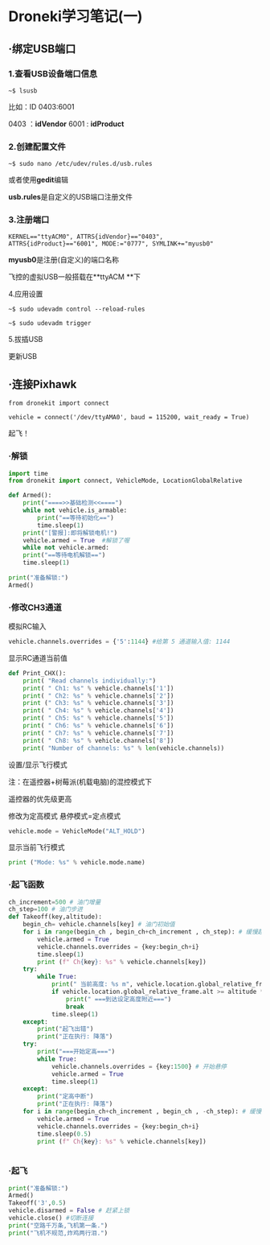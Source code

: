 # Droneki学习笔记(一)

## ·绑定USB端口

### 1.查看USB设备端口信息

`~$ lsusb`

比如：ID 0403:6001

0403 ：**idVendor**
6001 :  **idProduct**

### 2.创建配置文件

`~$ sudo nano /etc/udev/rules.d/usb.rules`

或者使用**gedit**编辑

**usb.rules**是自定义的USB端口注册文件

### 3.注册端口

<code>KERNEL=="ttyACM0", ATTRS{idVendor}=="0403", ATTRS{idProduct}=="6001", MODE:="0777", SYMLINK+="myusb0"</code>

**myusb0**是注册(自定义)的端口名称

飞控的虚拟USB一般搭载在**ttyACM **下

<p>4.应用设置</p>

`~$ sudo udevadm control --reload-rules`

`~$ sudo udevadm trigger`

<p>5.拔插USB</p>

更新USB

## ·连接Pixhawk

`from dronekit import connect`

`vehicle = connect('/dev/ttyAMA0', baud = 115200, wait_ready = True)`

<p>起飞！</p>

### ·解锁

```python
import time
from dronekit import connect, VehicleMode, LocationGlobalRelative

def Armed():
    print("====>>基础检测<<====")
    while not vehicle.is_armable:
        print("==等待初始化==")
        time.sleep(1) 
    print("[警报]:即将解锁电机!")
    vehicle.armed = True  #解锁了喔
    while not vehicle.armed:
    print("==等待电机解锁==")
    time.sleep(1)
    
print("准备解锁:")
Armed()
```

### ·修改CH3通道

<p>模拟RC输入</p>

```python
vehicle.channels.overrides = {'5':1144} #给第 5 通道输入值: 1144
```

<p>显示RC通道当前值</p>

```python
def Print_CHX():
	print( "Read channels individually:")
    print( " Ch1: %s" % vehicle.channels['1'])
    print( " Ch2: %s" % vehicle.channels['2'])
    print (" Ch3: %s" % vehicle.channels['3'])
    print( " Ch4: %s" % vehicle.channels['4'])
    print( " Ch5: %s" % vehicle.channels['5'])
    print( " Ch6: %s" % vehicle.channels['6'])
    print( " Ch7: %s" % vehicle.channels['7'])
    print( " Ch8: %s" % vehicle.channels['8'])
    print( "Number of channels: %s" % len(vehicle.channels))
```

<p>设置/显示飞行模式</p>

注：在遥控器+树莓派(机载电脑)的混控模式下

遥控器的优先级更高

修改为定高模式             悬停模式=定点模式

```python
vehicle.mode = VehicleMode("ALT_HOLD") 
```

显示当前飞行模式

```python
print ("Mode: %s" % vehicle.mode.name)
```



### ·起飞函数

```python
ch_increment=500 # 油门增量
ch_step=100 # 油门步进
def Takeoff(key,altitude):
	begin_ch= vehicle.channels[key] # 油门初始值
	for i in range(begin_ch , begin_ch+ch_increment , ch_step): # 缓慢起飞
		vehicle.armed = True
		vehicle.channels.overrides = {key:begin_ch+i}
		time.sleep(1)
		print (f" Ch{key}: %s" % vehicle.channels[key])
    try:
        while True:
            print(" 当前高度: %s m", vehicle.location.global_relative_frame.alt)
            if vehicle.location.global_relative_frame.alt >= altitude * 0.95:
                print(" ===到达设定高度附近===")
                break
            time.sleep(1)
    except:
        print("起飞出错")
        print("正在执行: 降落")
    try:
        print("===开始定高===")
        while True:
            vehicle.channels.overrides = {key:1500} # 开始悬停
            vehicle.armed = True
            time.sleep(1)
    except:
        print("定高中断")
        print("正在执行: 降落")    
	for i in range(begin_ch+ch_increment , begin_ch , -ch_step): # 缓慢降落
		vehicle.armed = True
		vehicle.channels.overrides = {key:begin_ch+i}
		time.sleep(0.5)
		print (f" Ch{key}: %s" % vehicle.channels[key])
        


```

### ·起飞

```python
print("准备解锁:")
Armed()
Takeoff('3',0.5)
vehicle.disarmed = False # 赶紧上锁
vehicle.close() #切断连接
print("空路千万条,飞机第一条.")
print("飞机不规范,炸鸡两行泪.")
```

